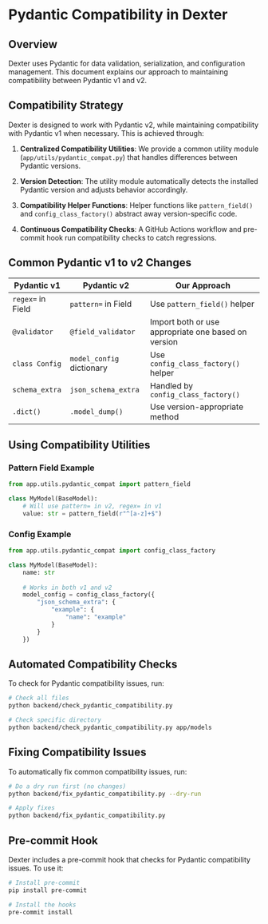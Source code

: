 # Pydantic Compatibility in Dexter

## Overview

Dexter uses Pydantic for data validation, serialization, and configuration management. This document explains our approach to maintaining compatibility between Pydantic v1 and v2.

## Compatibility Strategy

Dexter is designed to work with Pydantic v2, while maintaining compatibility with Pydantic v1 when necessary. This is achieved through:

1. **Centralized Compatibility Utilities**: We provide a common utility module (`app/utils/pydantic_compat.py`) that handles differences between Pydantic versions.

2. **Version Detection**: The utility module automatically detects the installed Pydantic version and adjusts behavior accordingly.

3. **Compatibility Helper Functions**: Helper functions like `pattern_field()` and `config_class_factory()` abstract away version-specific code.

4. **Continuous Compatibility Checks**: A GitHub Actions workflow and pre-commit hook run compatibility checks to catch regressions.

## Common Pydantic v1 to v2 Changes

| Pydantic v1 | Pydantic v2 | Our Approach |
|-------------|-------------|--------------|
| `regex=` in Field | `pattern=` in Field | Use `pattern_field()` helper |
| `@validator` | `@field_validator` | Import both or use appropriate one based on version |
| `class Config` | `model_config` dictionary | Use `config_class_factory()` helper |
| `schema_extra` | `json_schema_extra` | Handled by `config_class_factory()` |
| `.dict()` | `.model_dump()` | Use version-appropriate method |

## Using Compatibility Utilities

### Pattern Field Example

```python
from app.utils.pydantic_compat import pattern_field

class MyModel(BaseModel):
    # Will use pattern= in v2, regex= in v1
    value: str = pattern_field(r"^[a-z]+$")
```

### Config Example

```python
from app.utils.pydantic_compat import config_class_factory

class MyModel(BaseModel):
    name: str
    
    # Works in both v1 and v2
    model_config = config_class_factory({
        "json_schema_extra": {
            "example": {
                "name": "example"
            }
        }
    })
```

## Automated Compatibility Checks

To check for Pydantic compatibility issues, run:

```bash
# Check all files
python backend/check_pydantic_compatibility.py

# Check specific directory
python backend/check_pydantic_compatibility.py app/models
```

## Fixing Compatibility Issues

To automatically fix common compatibility issues, run:

```bash
# Do a dry run first (no changes)
python backend/fix_pydantic_compatibility.py --dry-run

# Apply fixes
python backend/fix_pydantic_compatibility.py
```

## Pre-commit Hook

Dexter includes a pre-commit hook that checks for Pydantic compatibility issues. To use it:

```bash
# Install pre-commit
pip install pre-commit

# Install the hooks
pre-commit install
```
